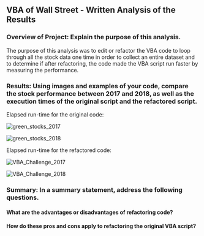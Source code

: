 ## VBA of Wall Street - Written Analysis of the Results

### Overview of Project: Explain the purpose of this analysis.

  The purpose of this analysis was to edit or refactor the VBA code to loop through all the stock data one time in order to collect an entire dataset and to determine if after refactoring, the code made the VBA script run faster by measuring the performance. 

### Results: Using images and examples of your code, compare the stock performance between 2017 and 2018, as well as the execution times of the original script and the refactored script.

   Elapsed run-time for the original code:

![green_stocks_2017](https://user-images.githubusercontent.com/86751774/125967040-6be9fb7a-e7a6-4055-8ab2-1b3891297e0e.png)

![green_stocks_2018](https://user-images.githubusercontent.com/86751774/125968483-8e261ddb-d948-4bfb-a36d-b729b2ae2b2b.png)

   Elapsed run-time for the refactored code:
   
  ![VBA_Challenge_2017](https://user-images.githubusercontent.com/86751774/125832159-a3dd53fa-704b-41ac-a1cc-6bf01694030b.png)
  
  ![VBA_Challenge_2018](https://user-images.githubusercontent.com/86751774/125832700-85eb655d-9922-4511-8a02-7092b815f886.png)
  
### Summary: In a summary statement, address the following questions.

  #### What are the advantages or disadvantages of refactoring code?
  #### How do these pros and cons apply to refactoring the original VBA script?
